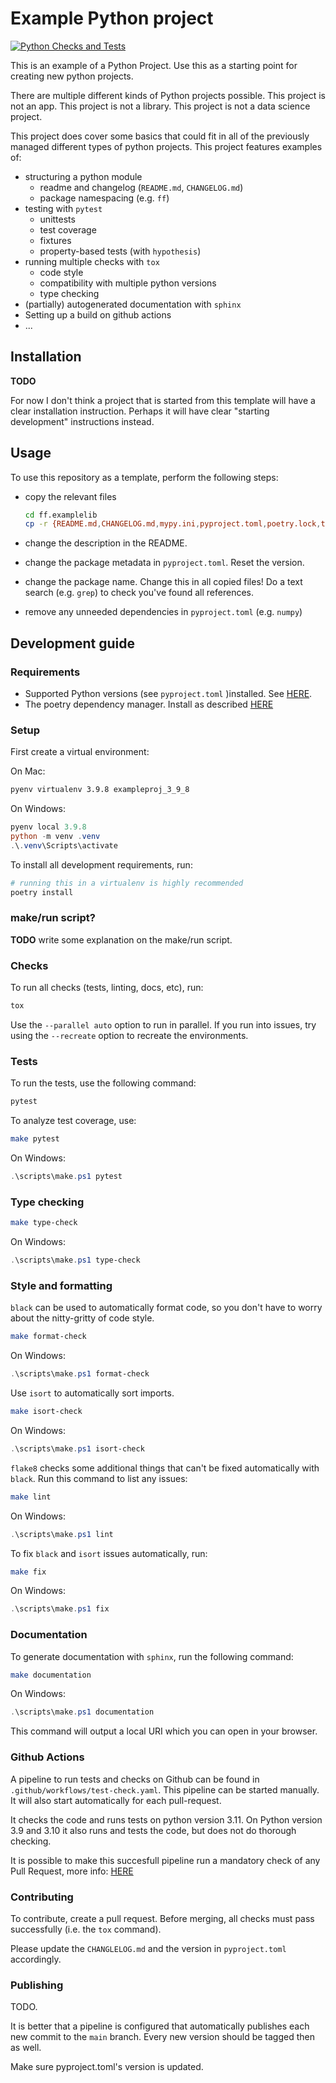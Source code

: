 Example Python project
======================

[![Python Checks and Tests](https://github.com/ramsesk/my_python_template/actions/workflows/test-check.yaml/badge.svg)](https://github.com/ramsesk/my_python_template/actions/workflows/test-check.yaml)

This is an example of a Python Project. Use this
as a starting point for creating new python projects.

There are multiple different kinds of Python projects possible.
This project is not an app. 
This project is not a library. 
This project is not a data science project.

This project does cover some basics that could fit in all of the previously managed
different types of python projects. 
This project features examples of:

- structuring a python module
  - readme and changelog (`README.md`, `CHANGELOG.md`)
  - package namespacing (e.g. `ff`)
- testing with `pytest`
  - unittests
  - test coverage
  - fixtures
  - property-based tests (with `hypothesis`)
- running multiple checks with `tox`
  - code style
  - compatibility with multiple python versions
  - type checking
- (partially) autogenerated documentation with `sphinx`
- Setting up a build on github actions
- ...

Installation
------------

**TODO**

For now I don't think a project that is started from this template will have a clear installation instruction. 
Perhaps it will have clear "starting development" instructions instead.


Usage
-----

To use this repository as a template, perform the following steps:

- copy the relevant files

  ```bash
  cd ff.examplelib
  cp -r {README.md,CHANGELOG.md,mypy.ini,pyproject.toml,poetry.lock,tox.ini,docs,src,tests,.gitignore,Makefile,bamboo-specs} path/to/new/repo/
  ```
- change the description in the README.
- change the package metadata in `pyproject.toml`. Reset the version.
- change the package name. Change this in all copied files!
  Do a text search (e.g. `grep`) to check you've found all references.
- remove any unneeded dependencies in `pyproject.toml` (e.g. `numpy`)
  
Development guide
-----------------

### Requirements

- Supported Python versions (see `pyproject.toml` )installed.
  See [HERE](./explanation/pyenv.md).
- The poetry dependency manager. Install as described [HERE](./explanation/poetry.md)

### Setup

First create a virtual environment:

On Mac:
```bash
pyenv virtualenv 3.9.8 exampleproj_3_9_8
```

On Windows:
```powershell
pyenv local 3.9.8
python -m venv .venv
.\.venv\Scripts\activate
```

To install all development requirements, run:

```bash
# running this in a virtualenv is highly recommended
poetry install
```

### make/run script?
**TODO** write some explanation on the make/run script.

### Checks

To run all checks (tests, linting, docs, etc), run:

```bash
tox
```

Use the `--parallel auto` option to run in parallel. If you run into
issues, try using the `--recreate` option to recreate the environments.

### Tests

To run the tests, use the following command:

```bash
pytest
```

To analyze test coverage, use:

```bash
make pytest
```

On Windows:
```powershell
.\scripts\make.ps1 pytest
```

### Type checking

```bash
make type-check
```

On Windows:
```powershell
.\scripts\make.ps1 type-check
```

### Style and formatting

`black` can be used to automatically format code, so you don\'t have to
worry about the nitty-gritty of code style.

```bash
make format-check
```

On Windows:
```powershell
.\scripts\make.ps1 format-check
```

Use `isort` to automatically sort imports.

```bash
make isort-check
```

On Windows:
```powershell
.\scripts\make.ps1 isort-check
```

`flake8` checks some additional things that can't be fixed automatically
with `black`. Run this command to list any issues:

```bash
make lint
```

On Windows:
```powershell
.\scripts\make.ps1 lint
```

To fix `black` and `isort` issues automatically, run:

```bash
make fix
```

On Windows:
```powershell
.\scripts\make.ps1 fix
```

### Documentation

To generate documentation with `sphinx`, run the following command:

```bash
make documentation
```

On Windows:
```powershell
.\scripts\make.ps1 documentation
```

This command will output a local URI which you can open in your browser.

### Github Actions
A pipeline to run tests and checks on Github can be found in `.github/workflows/test-check.yaml`. 
This pipeline can be started manually. It will also start automatically for each pull-request.

It checks the code and runs tests on python version 3.11. On Python version 3.9 and 3.10 it also runs and tests the code, but does not do thorough checking.

It is possible to make this succesfull pipeline run a mandatory check of any Pull Request, more info:
[HERE](https://docs.github.com/en/actions/using-workflows/required-workflows)

### Contributing

To contribute, create a pull request.
Before merging, all checks must pass successfully (i.e. the `tox` command).

Please update the `CHANGLELOG.md` and the version in `pyproject.toml` accordingly.

### Publishing

TODO. 

It is better that a pipeline is configured that automatically publishes 
each new commit to the `main` branch. Every new version should be tagged then as well.

Make sure pyproject.toml's version is updated.
